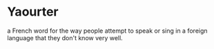 # Yaourter

a French word for the way people attempt to speak or sing in a foreign language that they don't know very well.
